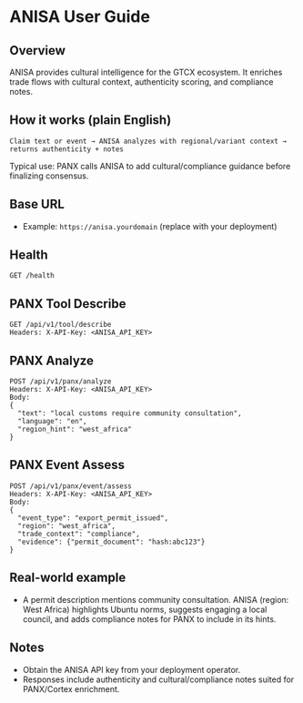 # ANISA User Guide

## Overview
ANISA provides cultural intelligence for the GTCX ecosystem. It enriches trade flows with cultural context, authenticity scoring, and compliance notes.

## How it works (plain English)
```
Claim text or event → ANISA analyzes with regional/variant context → returns authenticity + notes
```
Typical use: PANX calls ANISA to add cultural/compliance guidance before finalizing consensus.

## Base URL
- Example: `https://anisa.yourdomain` (replace with your deployment)

## Health
```
GET /health
```

## PANX Tool Describe
```
GET /api/v1/tool/describe
Headers: X-API-Key: <ANISA_API_KEY>
```

## PANX Analyze
```
POST /api/v1/panx/analyze
Headers: X-API-Key: <ANISA_API_KEY>
Body:
{
  "text": "local customs require community consultation",
  "language": "en",
  "region_hint": "west_africa"
}
```

## PANX Event Assess
```
POST /api/v1/panx/event/assess
Headers: X-API-Key: <ANISA_API_KEY>
Body:
{
  "event_type": "export_permit_issued",
  "region": "west_africa",
  "trade_context": "compliance",
  "evidence": {"permit_document": "hash:abc123"}
}
```

## Real-world example
- A permit description mentions community consultation. ANISA (region: West Africa) highlights Ubuntu norms, suggests engaging a local council, and adds compliance notes for PANX to include in its hints.

## Notes
- Obtain the ANISA API key from your deployment operator.
- Responses include authenticity and cultural/compliance notes suited for PANX/Cortex enrichment.
